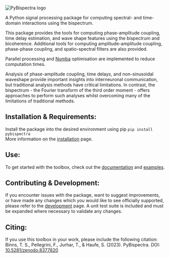 ![PyBispectra logo](docs/source/_static/logo.gif)

A Python signal processing package for computing spectral- and time-domain interactions using the bispectrum.

This package provides the tools for computing phase-amplitude coupling, time delay estimation, and wave shape features using the bispectrum and bicoherence. Additional tools for computing amplitude-amplitude coupling, phase-phase coupling, and spatio-spectral filters are also provided.

Parallel processing and [Numba](https://numba.pydata.org/) optimisation are implemented to reduce computation times.

Analysis of phase-amplitude coupling, time delays, and non-sinusoidal waveshape provide important insights into interneuronal communication, but traditional analysis methods have critical limitations. In contrast, the bispectrum - the Fourier transform of the third order moment - offers approaches to perform such analyses whilst overcoming many of the limitations of traditional methods.

## Installation & Requirements:
Install the package into the desired environment using pip `pip install pybispectra`<br/>
More information on the [installation](https://pybispectra.readthedocs.io/en/main/installation.html) page.

## Use:
To get started with the toolbox, check out the [documentation](https://pybispectra.readthedocs.io/en/main/) and [examples](https://pybispectra.readthedocs.io/en/main/examples.html).

## Contributing & Development:
If you encounter issues with the package, want to suggest improvements, or have made any changes which you would like to see officially supported, please refer to the [development](https://pybispectra.readthedocs.io/en/main/development.html) page. A unit test suite is included and must be expanded where necessary to validate any changes.

## Citing:
If you use this toolbox in your work, please include the following citation:<br/>
Binns, T. S., Pellegrini, F., Jurhar, T., & Haufe, S. (2023). PyBispectra. DOI: [10.5281/zenodo.8377820](https://doi.org/10.5281/zenodo.8377820)
